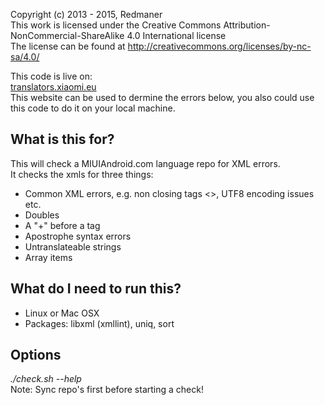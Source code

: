 Copyright (c) 2013 - 2015, Redmaner<br>
This work is licensed under the Creative Commons Attribution-NonCommercial-ShareAlike 4.0 International license<br>
The license can be found at http://creativecommons.org/licenses/by-nc-sa/4.0/<br>

This code is live on:<br>
<a href="http://translators.xiaomi.eu">translators.xiaomi.eu</a><br>
This website can be used to dermine the errors below, you also could use this code to do it on your local machine.

What is this for?
-------------------------------------------------------------------------------------
This will check a MIUIAndroid.com language repo for XML errors.<br>
It checks the xmls for three things:
- Common XML errors, e.g. non closing tags <>, UTF8 encoding issues etc.
- Doubles
- A "+" before a tag
- Apostrophe syntax errors
- Untranslateable strings
- Array items 

What do I need to run this?
-------------------------------------------------------------------------------------
- Linux or Mac OSX 
- Packages: libxml (xmllint), uniq, sort

Options
-------------------------------------------------------------------------------------
<i>./check.sh --help</i><br>
Note: Sync repo's first before starting a check!

